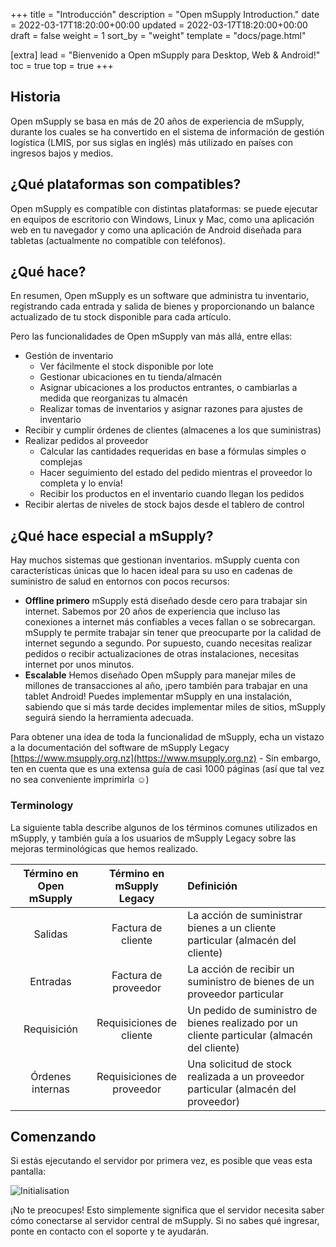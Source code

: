 +++
title = "Introducción"
description = "Open mSupply Introduction."
date = 2022-03-17T18:20:00+00:00
updated = 2022-03-17T18:20:00+00:00
draft = false
weight = 1
sort_by = "weight"
template = "docs/page.html"

[extra]
lead = "Bienvenido a Open mSupply para Desktop, Web & Android!"
toc = true
top = true
+++

## Historia

Open mSupply se basa en más de 20 años de experiencia de mSupply, durante los cuales se ha convertido en el sistema de información de gestión logística (LMIS, por sus siglas en inglés) más utilizado en países con ingresos bajos y medios.

## ¿Qué plataformas son compatibles?

Open mSupply es compatible con distintas plataformas: se puede ejecutar en equipos de escritorio con Windows, Linux y Mac, como una aplicación web en tu navegador y como una aplicación de Android diseñada para tabletas (actualmente no compatible con teléfonos).

## ¿Qué hace?

En resumen, Open mSupply es un software que administra tu inventario, registrando cada entrada y salida de bienes y proporcionando un balance actualizado de tu stock disponible para cada artículo.

Pero las funcionalidades de Open mSupply van más allá, entre ellas:

- Gestión de inventario
  - Ver fácilmente el stock disponible por lote
  - Gestionar ubicaciones en tu tienda/almacén
  - Asignar ubicaciones a los productos entrantes, o cambiarlas a medida que reorganizas tu almacén
  - Realizar tomas de inventarios y asignar razones para ajustes de inventario
- Recibir y cumplir órdenes de clientes (almacenes a los que suministras)
- Realizar pedidos al proveedor
  - Calcular las cantidades requeridas en base a fórmulas simples o complejas
  - Hacer seguimiento del estado del pedido mientras el proveedor lo completa y lo envía!
  - Recibir los productos en el inventario cuando llegan los pedidos
- Recibir alertas de niveles de stock bajos desde el tablero de control

## ¿Qué hace especial a mSupply?

Hay muchos sistemas que gestionan inventarios. mSupply cuenta con características únicas que lo hacen ideal para su uso en cadenas de suministro de salud en entornos con pocos recursos:

- **Offline primero** mSupply está diseñado desde cero para trabajar sin internet. Sabemos por 20 años de experiencia que incluso las conexiones a internet más confiables a veces fallan o se sobrecargan. mSupply te permite trabajar sin tener que preocuparte por la calidad de internet segundo a segundo. Por supuesto, cuando necesitas realizar pedidos o recibir actualizaciones de otras instalaciones, necesitas internet por unos minutos.
- **Escalable** Hemos diseñado Open mSupply para manejar miles de millones de transacciones al año, ¡pero también para trabajar en una tablet Android! Puedes implementar mSupply en una instalación, sabiendo que si más tarde decides implementar miles de sitios, mSupply seguirá siendo la herramienta adecuada.

Para obtener una idea de toda la funcionalidad de mSupply, echa un vistazo a la documentación del software de mSupply Legacy [https://www.msupply.org.nz](https://www.msupply.org.nz) - Sin embargo, ten en cuenta que es una extensa guía de casi 1000 páginas (así que tal vez no sea conveniente imprimirla ☺️)

### Terminology

La siguiente tabla describe algunos de los términos comunes utilizados en mSupply, y también guía a los usuarios de mSupply Legacy sobre las mejoras terminológicas que hemos realizado.

| Término en Open mSupply  |  Término en mSupply Legacy  | Definición                                                            |
| :---------------: | :-------------------: | :--------------------------------------------------------------------- |
| Salidas|   Factura de cliente   | La acción de suministrar bienes a un cliente particular (almacén del cliente) |
| Entradas|   Factura de proveedor    | La acción de recibir un suministro de bienes de un proveedor particular        |
|    Requisición    | Requisiciones de cliente | Un pedido de suministro de bienes realizado por un cliente particular (almacén del cliente) |
|  Órdenes internas | Requisiciones de proveedor | Una solicitud de stock realizada a un proveedor particular (almacén del proveedor)        |

## Comenzando

Si estás ejecutando el servidor por primera vez, es posible que veas esta pantalla:

![Initialisation](/docs/introduction/images/initialisation.png)

¡No te preocupes! Esto simplemente significa que el servidor necesita saber cómo conectarse al servidor central de mSupply. Si no sabes qué ingresar, ponte en contacto con el soporte y te ayudarán.